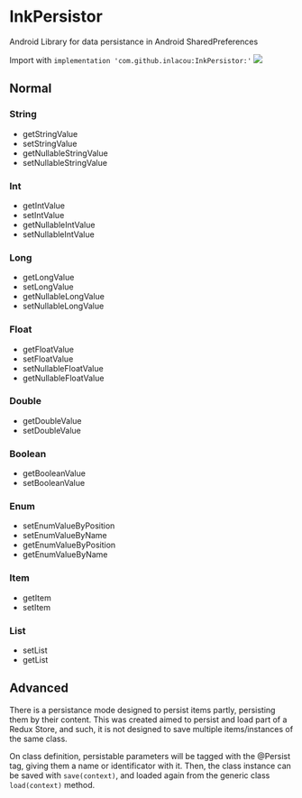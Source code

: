 # InkPersistor
Android Library for data persistance in Android SharedPreferences

Import with `implementation 'com.github.inlacou:InkPersistor:'` [![](https://jitpack.io/v/inlacou/InkPersistor.svg)](https://jitpack.io/#inlacou/InkPersistor)

## Normal
### String
* getStringValue
* setStringValue
* getNullableStringValue
* setNullableStringValue
### Int
* getIntValue
* setIntValue
* getNullableIntValue
* setNullableIntValue
### Long
* getLongValue
* setLongValue
* getNullableLongValue
* setNullableLongValue
### Float
* getFloatValue
* setFloatValue
* setNullableFloatValue
* getNullableFloatValue
### Double
* getDoubleValue
* setDoubleValue
### Boolean
* getBooleanValue
* setBooleanValue
### Enum
* setEnumValueByPosition
* setEnumValueByName
* getEnumValueByPosition
* getEnumValueByName
### Item
* getItem
* setItem
### List
* setList
* getList

## Advanced
There is a persistance mode designed to persist items partly, persisting them by their content. This was created aimed to persist and load part of a Redux Store, and such, it is not designed to save multiple items/instances of the same class.

On class definition, persistable parameters will be tagged with the @Persist tag, giving them a name or identificator with it. Then, the class instance can be saved with `save(context)`, and loaded again from the generic class `load(context)` method.
